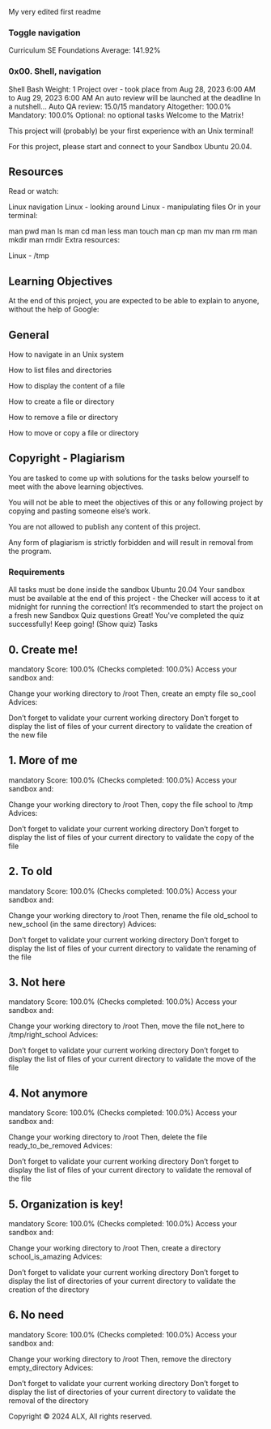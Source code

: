 My very edited first readme


### Toggle navigation
Curriculum
SE Foundations
Average: 141.92%
### 0x00. Shell, navigation
Shell
Bash
 Weight: 1
 Project over - took place from Aug 28, 2023 6:00 AM to Aug 29, 2023 6:00 AM
 An auto review will be launched at the deadline
In a nutshell…
Auto QA review: 15.0/15 mandatory
Altogether:  100.0%
Mandatory: 100.0%
Optional: no optional tasks
Welcome to the Matrix!


This project will (probably) be your first experience with an Unix terminal!

For this project, please start and connect to your Sandbox Ubuntu 20.04.

## Resources
Read or watch:

Linux navigation
Linux - looking around
Linux - manipulating files
Or in your terminal:

man pwd
man ls
man cd
man less
man touch
man cp
man mv
man rm
man mkdir
man rmdir
Extra resources:

Linux - /tmp
## Learning Objectives
At the end of this project, you are expected to be able to explain to anyone, without the help of Google:

## General
How to navigate in an Unix system

How to list files and directories

How to display the content of a file

How to create a file or directory

How to remove a file or directory

How to move or copy a file or directory

## Copyright - Plagiarism
You are tasked to come up with solutions for the tasks below yourself to meet with the above learning objectives.

You will not be able to meet the objectives of this or any following project by copying and pasting someone else’s work.

You are not allowed to publish any content of this project.

Any form of plagiarism is strictly forbidden and will result in removal from the program.

### Requirements
All tasks must be done inside the sandbox Ubuntu 20.04
Your sandbox must be available at the end of this project - the Checker will access to it at midnight for running the correction!
It’s recommended to start the project on a fresh new Sandbox
Quiz questions
Great! You've completed the quiz successfully! Keep going! (Show quiz)
Tasks
## 0. Create me!
mandatory
Score: 100.0% (Checks completed: 100.0%)
Access your sandbox and:

Change your working directory to /root
Then, create an empty file so_cool
Advices:

Don’t forget to validate your current working directory
Don’t forget to display the list of files of your current directory to validate the creation of the new file
   
## 1. More of me
mandatory
Score: 100.0% (Checks completed: 100.0%)
Access your sandbox and:

Change your working directory to /root
Then, copy the file school to /tmp
Advices:

Don’t forget to validate your current working directory
Don’t forget to display the list of files of your current directory to validate the copy of the file
   
## 2. To old
mandatory
Score: 100.0% (Checks completed: 100.0%)
Access your sandbox and:

Change your working directory to /root
Then, rename the file old_school to new_school (in the same directory)
Advices:

Don’t forget to validate your current working directory
Don’t forget to display the list of files of your current directory to validate the renaming of the file
   
## 3. Not here
mandatory
Score: 100.0% (Checks completed: 100.0%)
Access your sandbox and:

Change your working directory to /root
Then, move the file not_here to /tmp/right_school
Advices:

Don’t forget to validate your current working directory
Don’t forget to display the list of files of your current directory to validate the move of the file
   
## 4. Not anymore
mandatory
Score: 100.0% (Checks completed: 100.0%)
Access your sandbox and:

Change your working directory to /root
Then, delete the file ready_to_be_removed
Advices:

Don’t forget to validate your current working directory
Don’t forget to display the list of files of your current directory to validate the removal of the file
   
## 5. Organization is key!
mandatory
Score: 100.0% (Checks completed: 100.0%)
Access your sandbox and:

Change your working directory to /root
Then, create a directory school_is_amazing
Advices:

Don’t forget to validate your current working directory
Don’t forget to display the list of directories of your current directory to validate the creation of the directory
   
## 6. No need
mandatory
Score: 100.0% (Checks completed: 100.0%)
Access your sandbox and:

Change your working directory to /root
Then, remove the directory empty_directory
Advices:

Don’t forget to validate your current working directory
Don’t forget to display the list of directories of your current directory to validate the removal of the directory
   
Copyright © 2024 ALX, All rights reserved.
